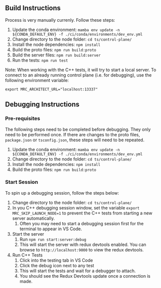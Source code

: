 ## Build Instructions

Process is very manually currenly. Follow these steps:

1. Update the conda environment: `mamba env update -n ${CONDA_DEFAULT_ENV} -f ./ci/conda/environments/dev_env.yml`
2. Change directory to the node folder: `cd ts/control-plane/`
3. Install the node dependencies: `npm install`
4. Build the proto files: `npm run build:proto`
5. Build the server files: `npm run build:server`
6. Run the tests: `npm run test`


Note: When working with the C++ tests, it will try to start a local server. To connect to an already running control
plane (i.e. for debugging), use the following environment variable:

```
export MRC_ARCHITECT_URL="localhost:13337"
```

## Debugging Instructions

### Pre-requisites

The following steps need to be completed before debugging. They only need to be performed once. If there are changes to the proto files, `package.json` or `tsconfig.json`, these steps will need to be repeated.

1. Update the conda environment: `mamba env update -n ${CONDA_DEFAULT_ENV} -f ./ci/conda/environments/dev_env.yml`
2. Change directory to the node folder: `cd ts/control-plane/`
3. Install the node dependencies: `npm install`
4. Build the proto files: `npm run build:proto`

### Start Session

To spin up a debugging session, follow the steps below:

1. Change directory to the node folder: `cd ts/control-plane/`
2. In you C++ debugging session window, set the variable `export MRC_SKIP_LAUNCH_NODE=1` to prevent the C++ tests from starting a new server automatically.
   1. Often you may need to start a debugging session first for the terminal to appear in VS Code.
3. Start the server
   1. Run `npm run start:server:debug`
   2. This will start the server with redux devtools enabled. You can browse to `http://localhost:9000` to view the redux devtools.
4. Run C++ Tests
   1. Click into the testing tab in VS Code
   2. Click the debug icon next to any test
   3. This will start the tests and wait for a debugger to attach.
   4. You should see the Redux Devtools update once a connection is made.
